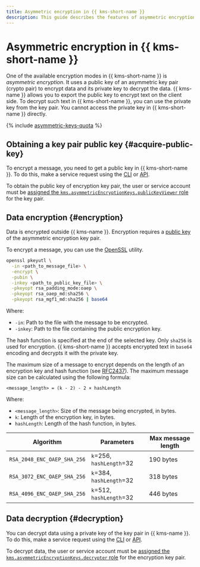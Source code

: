 ```yaml
---
title: Asymmetric encryption in {{ kms-short-name }}
description: This guide describes the features of asymmetric encryption in {{ kms-short-name }}.
---
```


# Asymmetric encryption in {{ kms-short-name }}

One of the available encryption modes in {{ kms-short-name }} is _asymmetric encryption_. It uses a public key of an asymmetric key pair (crypto pair) to encrypt data and its private key to decrypt the data. {{ kms-name }} allows you to export the public key to encrypt text on the client side. To decrypt such text in {{ kms-short-name }}, you can use the private key from the key pair. You cannot access the private key in {{ kms-short-name }} directly.

{% include [asymmetric-keys-quota](../../_includes/kms/asymmetric-keys-quota.md) %}

## Obtaining a key pair public key {#acquire-public-key}

To encrypt a message, you need to get a public key in {{ kms-short-name }}. To do this, make a service request using the [CLI](../../cli/cli-ref/managed-services/kms/asymmetric-encryption-crypto/get-public-key.md) or [API](../asymmetricencryption/api-ref/grpc/AsymmetricEncryptionCrypto/getPublicKey.md).

To obtain the public key of encryption key pair, the user or service account must be [assigned the `kms.asymmetricEncryptionKeys.publicKeyViewer` role](../operations/key-access.md) for the key pair.

## Data encryption {#encryption}

Data is encrypted outside {{ kms-name }}. Encryption requires a [public key](#acquire-public-key) of the asymmetric encryption key pair.

To encrypt a message, you can use the [OpenSSL](https://www.openssl.org/) utility.

```bash
openssl pkeyutl \
  -in <path_to_message_file> \
  -encrypt \
  -pubin \
  -inkey <path_to_public_key_file> \
  -pkeyopt rsa_padding_mode:oaep \
  -pkeyopt rsa_oaep_md:sha256 \
  -pkeyopt rsa_mgf1_md:sha256 | base64
```

Where:
* `-in`: Path to the file with the message to be encrypted.
* `-inkey`: Path to the file containing the public encryption key.

The hash function is specified at the end of the selected key. Only `sha256` is used for encryption. {{ kms-short-name }} accepts encrypted text in `base64` encoding and decrypts it with the private key.

The maximum size of a message to encrypt depends on the length of an encryption key and hash function (see [RFC2437](https://datatracker.ietf.org/doc/html/rfc2437#section-7.1)). The maximum message size can be calculated using the following formula:

```text
<message_length> = (k - 2) - 2 × hashLength
```

Where:
* `<message_length>`: Size of the message being encrypted, in bytes.
* `k`: Length of the encryption key, in bytes.
* `hashLength`: Length of the hash function, in bytes.

| **Algorithm** | **Parameters** | **Max message length** |
| --- | --- | --- |
| `RSA_2048_ENC_OAEP_SHA_256` | `k`=256, `hashLength`=32 | 190 bytes |
| `RSA_3072_ENC_OAEP_SHA_256` | `k`=384, `hashLength`=32 | 318 bytes |
| `RSA_4096_ENC_OAEP_SHA_256` | `k`=512, `hashLength`=32 | 446 bytes |

## Data decryption {#decryption}

You can decrypt data using a private key of the key pair in {{ kms-name }}. To do this, make a service request using the [CLI](../../cli/cli-ref/managed-services/kms/asymmetric-encryption-crypto/decrypt.md) or [API](../asymmetricencryption/api-ref/grpc/AsymmetricEncryptionCrypto/decrypt.md).

To decrypt data, the user or service account must be [assigned the `kms.asymmetricEncryptionKeys.decrypter` role](../operations/key-access.md) for the encryption key pair.
